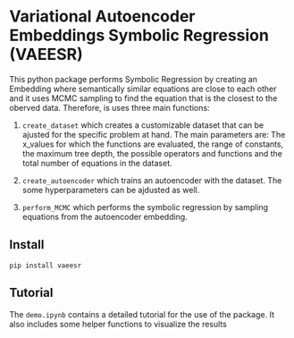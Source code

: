 # Variational Autoencoder Embeddings Symbolic Regression (VAEESR)

This python package performs Symbolic Regression by creating an Embedding where semantically similar equations are close to each other and it uses MCMC sampling to find the equation that is the closest to the oberved data. Therefore, is uses three main functions: 

1. `create_dataset` which creates a customizable dataset that can be ajusted for the specific problem at hand. The main parameters are: The x_values for which the functions are evaluated, the range of constants, the maximum tree depth, the possible operators and functions and the total number of equations in the dataset.

2. `create_autoencoder` which trains an autoencoder with the dataset. The some hyperparameters can be ajdusted as well. 

3. `perform_MCMC` which performs the symbolic regression by sampling equations from the autoencoder embedding. 

## Install 
`pip install vaeesr`

## Tutorial
The `demo.ipynb` contains a detailed tutorial for the use of the package. It also includes some helper functions to visualize the results

